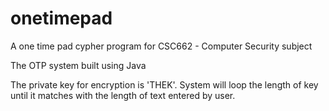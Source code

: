 # onetimepad
A one time pad cypher program for CSC662 - Computer Security subject

The OTP system built using Java

The private key for encryption is 'THEK'. System will loop the length of key until it matches with the length of text entered by user.
